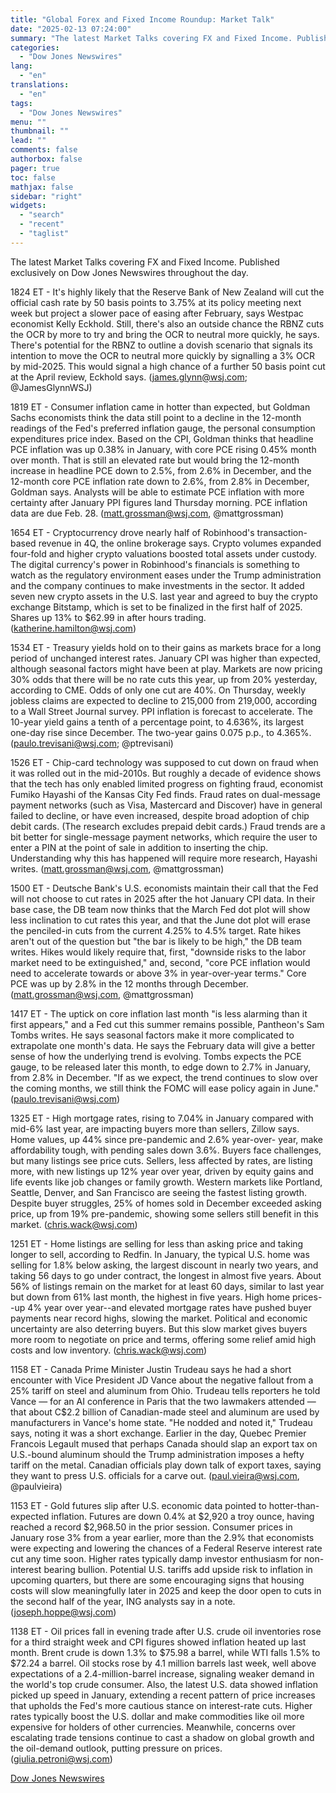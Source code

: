 ```yaml
---
title: "Global Forex and Fixed Income Roundup: Market Talk"
date: "2025-02-13 07:24:00"
summary: "The latest Market Talks covering FX and Fixed Income. Published exclusively on Dow Jones Newswires throughout the day.1824 ET - It's highly likely that the Reserve Bank of New Zealand will cut the official cash rate by 50 basis points to 3.75% at its policy meeting next week but project..."
categories:
  - "Dow Jones Newswires"
lang:
  - "en"
translations:
  - "en"
tags:
  - "Dow Jones Newswires"
menu: ""
thumbnail: ""
lead: ""
comments: false
authorbox: false
pager: true
toc: false
mathjax: false
sidebar: "right"
widgets:
  - "search"
  - "recent"
  - "taglist"
---
```


The latest Market Talks covering FX and Fixed Income. Published exclusively on Dow Jones Newswires throughout the day.

1824 ET - It's highly likely that the Reserve Bank of New Zealand will cut the official cash rate by 50 basis points to 3.75% at its policy meeting next week but project a slower pace of easing after February, says Westpac economist Kelly Eckhold. Still, there's also an outside chance the RBNZ cuts the OCR by more to try and bring the OCR to neutral more quickly, he says. There's potential for the RBNZ to outline a dovish scenario that signals its intention to move the OCR to neutral more quickly by signalling a 3% OCR by mid-2025. This would signal a high chance of a further 50 basis point cut at the April review, Eckhold says. (james.glynn@wsj.com; @JamesGlynnWSJ)

1819 ET - Consumer inflation came in hotter than expected, but Goldman Sachs economists think the data still point to a decline in the 12-month readings of the Fed's preferred inflation gauge, the personal consumption expenditures price index. Based on the CPI, Goldman thinks that headline PCE inflation was up 0.38% in January, with core PCE rising 0.45% month over month. That is still an elevated rate but would bring the 12-month increase in headline PCE down to 2.5%, from 2.6% in December, and the 12-month core PCE inflation rate down to 2.6%, from 2.8% in December, Goldman says. Analysts will be able to estimate PCE inflation with more certainty after January PPI figures land Thursday morning. PCE inflation data are due Feb. 28. (matt.grossman@wsj.com, @mattgrossman)

1654 ET - Cryptocurrency drove nearly half of Robinhood's transaction-based revenue in 4Q, the online brokerage says. Crypto volumes expanded four-fold and higher crypto valuations boosted total assets under custody. The digital currency's power in Robinhood's financials is something to watch as the regulatory environment eases under the Trump administration and the company continues to make investments in the sector. It added seven new crypto assets in the U.S. last year and agreed to buy the crypto exchange Bitstamp, which is set to be finalized in the first half of 2025. Shares up 13% to $62.99 in after hours trading. (katherine.hamilton@wsj.com)

1534 ET - Treasury yields hold on to their gains as markets brace for a long period of unchanged interest rates. January CPI was higher than expected, although seasonal factors might have been at play. Markets are now pricing 30% odds that there will be no rate cuts this year, up from 20% yesterday, according to CME. Odds of only one cut are 40%. On Thursday, weekly jobless claims are expected to decline to 215,000 from 219,000, according to a Wall Street Journal survey. PPI inflation is forecast to accelerate. The 10-year yield gains a tenth of a percentage point, to 4.636%, its largest one-day rise since December. The two-year gains 0.075 p.p., to 4.365%. (paulo.trevisani@wsj.com; @ptrevisani)

1526 ET - Chip-card technology was supposed to cut down on fraud when it was rolled out in the mid-2010s. But roughly a decade of evidence shows that the tech has only enabled limited progress on fighting fraud, economist Fumiko Hayashi of the Kansas City Fed finds. Fraud rates on dual-message payment networks (such as Visa, Mastercard and Discover) have in general failed to decline, or have even increased, despite broad adoption of chip debit cards. (The research excludes prepaid debit cards.) Fraud trends are a bit better for single-message payment networks, which require the user to enter a PIN at the point of sale in addition to inserting the chip. Understanding why this has happened will require more research, Hayashi writes. (matt.grossman@wsj.com, @mattgrossman)

1500 ET - Deutsche Bank's U.S. economists maintain their call that the Fed will not choose to cut rates in 2025 after the hot January CPI data. In their base case, the DB team now thinks that the March Fed dot plot will show less inclination to cut rates this year, and that the June dot plot will erase the penciled-in cuts from the current 4.25% to 4.5% target. Rate hikes aren't out of the question but "the bar is likely to be high," the DB team writes. Hikes would likely require that, first, "downside risks to the labor market need to be extinguished," and, second, "core PCE inflation would need to accelerate towards or above 3% in year-over-year terms." Core PCE was up by 2.8% in the 12 months through December. (matt.grossman@wsj.com, @mattgrossman)

1417 ET - The uptick on core inflation last month "is less alarming than it first appears," and a Fed cut this summer remains possible, Pantheon's Sam Tombs writes. He says seasonal factors make it more complicated to extrapolate one month's data. He says the February data will give a better sense of how the underlying trend is evolving. Tombs expects the PCE gauge, to be released later this month, to edge down to 2.7% in January, from 2.8% in December. "If as we expect, the trend continues to slow over the coming months, we still think the FOMC will ease policy again in June." (paulo.trevisani@wsj.com)

1325 ET - High mortgage rates, rising to 7.04% in January compared with mid-6% last year, are impacting buyers more than sellers, Zillow says. Home values, up 44% since pre-pandemic and 2.6% year-over- year, make affordability tough, with pending sales down 3.6%. Buyers face challenges, but many listings see price cuts. Sellers, less affected by rates, are listing more, with new listings up 12% year over year, driven by equity gains and life events like job changes or family growth. Western markets like Portland, Seattle, Denver, and San Francisco are seeing the fastest listing growth. Despite buyer struggles, 25% of homes sold in December exceeded asking price, up from 19% pre-pandemic, showing some sellers still benefit in this market. (chris.wack@wsj.com)

1251 ET - Home listings are selling for less than asking price and taking longer to sell, according to Redfin. In January, the typical U.S. home was selling for 1.8% below asking, the largest discount in nearly two years, and taking 56 days to go under contract, the longest in almost five years. About 56% of listings remain on the market for at least 60 days, similar to last year but down from 61% last month, the highest in five years. High home prices--up 4% year over year--and elevated mortgage rates have pushed buyer payments near record highs, slowing the market. Political and economic uncertainty are also deterring buyers. But this slow market gives buyers more room to negotiate on price and terms, offering some relief amid high costs and low inventory. (chris.wack@wsj.com)

1158 ET - Canada Prime Minister Justin Trudeau says he had a short encounter with Vice President JD Vance about the negative fallout from a 25% tariff on steel and aluminum from Ohio. Trudeau tells reporters he told Vance — for an AI conference in Paris that the two lawmakers attended — that about C$2.2 billion of Canadian-made steel and aluminum are used by manufacturers in Vance's home state. "He nodded and noted it," Trudeau says, noting it was a short exchange. Earlier in the day, Quebec Premier Francois Legault mused that perhaps Canada should slap an export tax on U.S.-bound aluminum should the Trump administration imposes a hefty tariff on the metal. Canadian officials play down talk of export taxes, saying they want to press U.S. officials for a carve out. (paul.vieira@wsj.com, @paulvieira)

1153 ET - Gold futures slip after U.S. economic data pointed to hotter-than-expected inflation. Futures are down 0.4% at $2,920 a troy ounce, having reached a record $2,968.50 in the prior session. Consumer prices in January rose 3% from a year earlier, more than the 2.9% that economists were expecting and lowering the chances of a Federal Reserve interest rate cut any time soon. Higher rates typically damp investor enthusiasm for non-interest bearing bullion. Potential U.S. tariffs add upside risk to inflation in upcoming quarters, but there are some encouraging signs that housing costs will slow meaningfully later in 2025 and keep the door open to cuts in the second half of the year, ING analysts say in a note. (joseph.hoppe@wsj.com)

1138 ET - Oil prices fall in evening trade after U.S. crude oil inventories rose for a third straight week and CPI figures showed inflation heated up last month. Brent crude is down 1.3% to $75.98 a barrel, while WTI falls 1.5% to $72.24 a barrel. Oil stocks rose by 4.1 million barrels last week, well above expectations of a 2.4-million-barrel increase, signaling weaker demand in the world's top crude consumer. Also, the latest U.S. data showed inflation picked up speed in January, extending a recent pattern of price increases that upholds the Fed's more cautious stance on interest-rate cuts. Higher rates typically boost the U.S. dollar and make commodities like oil more expensive for holders of other currencies. Meanwhile, concerns over escalating trade tensions continue to cast a shadow on global growth and the oil-demand outlook, putting pressure on prices. (giulia.petroni@wsj.com)

[Dow Jones Newswires](https://www.tradingview.com/news/DJN_DN20250212016376:0/)
